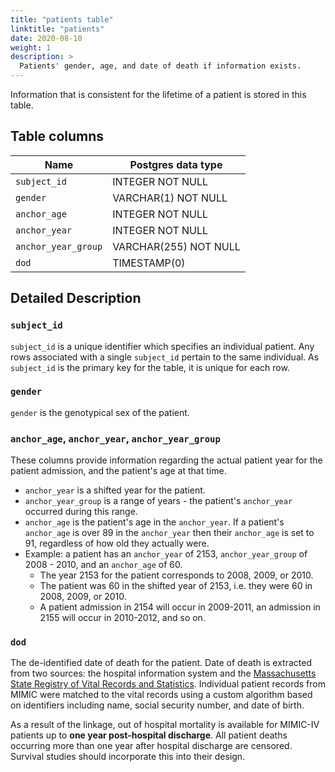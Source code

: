 ```yaml
---
title: "patients table"
linktitle: "patients"
date: 2020-08-10
weight: 1
description: >
  Patients' gender, age, and date of death if information exists.
---
```


Information that is consistent for the lifetime of a patient is stored in this table.

## Table columns

| Name                | Postgres data type    |
|---------------------|-----------------------|
| `subject_id`        | INTEGER NOT NULL      |
| `gender`            | VARCHAR(1) NOT NULL   |
| `anchor_age`        | INTEGER NOT NULL      |
| `anchor_year`       | INTEGER NOT NULL      |
| `anchor_year_group` | VARCHAR(255) NOT NULL |
| `dod`               | TIMESTAMP(0)          |

## Detailed Description

### `subject_id`

`subject_id` is a unique identifier which specifies an individual patient. Any rows associated with a single `subject_id` pertain to the same individual. As `subject_id` is the primary key for the table, it is unique for each row. 

### `gender`

`gender` is the genotypical sex of the patient.

### `anchor_age`, `anchor_year`, `anchor_year_group`

These columns provide information regarding the actual patient year for the patient admission, and the patient's age at that time.

* `anchor_year` is a shifted year for the patient.
* `anchor_year_group` is a range of years - the patient's `anchor_year` occurred during this range.
* `anchor_age` is the patient's age in the `anchor_year`. If a patient's `anchor_age` is over 89 in the `anchor_year` then their `anchor_age` is set to 91, regardless of how old they actually were.
* Example: a patient has an `anchor_year` of 2153, `anchor_year_group` of 2008 - 2010, and an `anchor_age` of 60.
  * The year 2153 for the patient corresponds to 2008, 2009, or 2010.
  * The patient was 60 in the shifted year of 2153, i.e. they were 60 in 2008, 2009, or 2010.
  * A patient admission in 2154 will occur in 2009-2011, an admission in 2155 will occur in 2010-2012, and so on.

### `dod`

The de-identified date of death for the patient. Date of death is extracted from two sources: the hospital information system and the [Massachusetts State Registry of Vital Records and Statistics](https://www.mass.gov/orgs/registry-of-vital-records-and-statistics).
Individual patient records from MIMIC were matched to the vital records using a custom algorithm based on identifiers including name, social security number, and date of birth.

As a result of the linkage, out of hospital mortality is available for MIMIC-IV patients up to **one year post-hospital discharge**. All patient deaths occurring more than one year after hospital discharge are censored.
Survival studies should incorporate this into their design.
